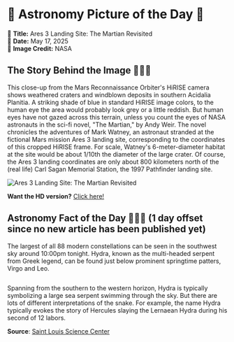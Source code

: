 # 🌌 Astronomy Picture of the Day 🌌
🔭 **Title:** Ares 3 Landing Site: The Martian Revisited  
📅 **Date:** May 17, 2025  
📸 **Image Credit:** NASA  

## The Story Behind the Image 🧑‍🚀🔭
This close-up from the Mars Reconnaissance Orbiter's HiRISE camera shows weathered craters and windblown deposits in southern Acidalia Planitia. A striking shade of blue in standard HiRISE image colors, to the human eye the area would probably look grey or a little reddish. But human eyes have not gazed across this terrain, unless you count the eyes of NASA astronauts in the sci-fi novel, "The Martian," by Andy Weir. The novel chronicles the adventures of Mark Watney, an astronaut stranded at the fictional Mars mission Ares 3 landing site, corresponding to the coordinates of this cropped HiRISE frame. For scale, Watney's 6-meter-diameter habitat at the site would be about 1/10th the diameter of the large crater. Of course, the Ares 3 landing coordinates are only about 800 kilometers north of the (real life) Carl Sagan Memorial Station, the 1997 Pathfinder landing site.

![Ares 3 Landing Site: The Martian Revisited](https://apod.nasa.gov/apod/image/2505/PIA19363_1024.jpg)

**Want the HD version?** [Click here!](https://apod.nasa.gov/apod/image/2505/PIA19363.jpg)

## Astronomy Fact of the Day 👩‍🚀🚀 (1 day offset since no new article has been published yet)
<p>The largest of all 88 modern constellations can be seen in the southwest sky around 10:00pm tonight. Hydra, known as the multi-headed serpent from Greek legend, can be found just below prominent springtime patters, Virgo and Leo.</p>
<p><img src="https://www.slsc.org/wp-content/uploads/2025/05/may-16.jpg" alt=""/></p>
<p>Spanning from the southern to the western horizon, Hydra is typically symbolizing a large sea serpent swimming through the sky. But there are lots of different interpretations of the snake. For example, the name Hydra typically evokes the story of Hercules slaying the Lernaean Hydra during his second of 12 labors.</p>

**Source**: [Saint Louis Science Center](https://www.slsc.org/astronomy-fact-of-the-day-may-16-2025/)
